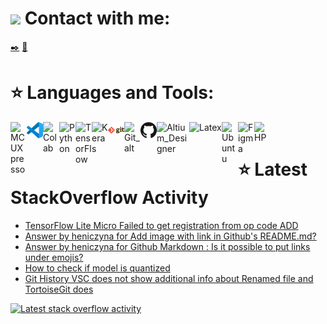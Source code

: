 # <img src="https://media.giphy.com/media/hvRJCLFzcasrR4ia7z/giphy.gif" width="25px"> Contact with me:
[✒️](mailto:chelmikk@o2.pl)
[📝](https://heniczyna.github.io/www_video_background_noise/)
<br>
# :star: Languages and Tools:
[<img align="left" alt="MCUXpresso" width="26px" src="https://mcuxpresso.nxp.com/static/icon/icon_ide.png" />][website_MCUXpresso]
[<img align="left" alt="Visual Studio Code" width="26px" src="https://raw.githubusercontent.com/github/explore/80688e429a7d4ef2fca1e82350fe8e3517d3494d/topics/visual-studio-code/visual-studio-code.png" />][website_vsc]
[<img align="left" alt="Colab" width="26px" src="https://colab.research.google.com/img/colab_favicon_256px.png" />][website_colab]
[<img align="left" alt="Python" width="26px" src="https://img.icons8.com/dusk/64/000000/python.png" />][website_python]
[<img align="left" alt="TensorFlow" width="26px" src="https://seeklogo.com/images/T/tensorflow-logo-02FCED4F98-seeklogo.com.png" />][website_tensorflow]
[<img align="left" alt="Keras" width="26px" src="https://upload.wikimedia.org/wikipedia/commons/thumb/a/ae/Keras_logo.svg/1200px-Keras_logo.svg.png" />][website_keras]
[<img align="left" alt="Git" width="26px" src="https://raw.githubusercontent.com/github/explore/80688e429a7d4ef2fca1e82350fe8e3517d3494d/topics/git/git.png" />][website_git]
[<img align="left" alt="Git_alt" width="26px" src="https://git-scm.com/images/logos/downloads/Git-Icon-1788C.png" />][website_git_alt]
[<img align="left" alt="GitHub" width="26px" src="https://raw.githubusercontent.com/github/explore/78df643247d429f6cc873026c0622819ad797942/topics/github/github.png" />][website_github]
[<img align="left" alt="Altium_Designer" width="52px" src="https://assets.website-files.com/5cd19234373c953dced9a059/5ce4072d367ffb442822f2d3_Logo%20Altium%20Designer.png" />][website_altium_designer]
[<img align="left" alt="Latex" width="52px" src="https://seeklogo.com/images/L/Latex-logo-5EAE2E278A-seeklogo.com.png" />][website_latex]
[<img align="left" alt="Ubuntu" width="26px" src="https://brandslogos.com/wp-content/uploads/images/large/ubuntu-logo.png" />][website_ubuntu]
[<img align="left" alt="Figma" width="26px" src="https://theme.zdassets.com/theme_assets/9325143/ec27c7adedf401a3bc21f3e389011dfad2caa67b.png" />][website_figma]
[<img align="left" alt="HP" width="26px" src="https://img.icons8.com/color/48/000000/hp.png" />][website_hp]
<br>
# :star: Latest StackOverflow Activity
<!-- STACKOVERFLOW:START -->
- [TensorFlow Lite Micro Failed to get registration from op code ADD](https://stackoverflow.com/questions/69540722/tensorflow-lite-micro-failed-to-get-registration-from-op-code-add)
- [Answer by heniczyna for Add image with link in Github's README.md?](https://stackoverflow.com/questions/61071158/add-image-with-link-in-githubs-readme-md/69316036#69316036)
- [Answer by heniczyna for Github Markdown : Is it possible to put links under emojis?](https://stackoverflow.com/questions/48331389/github-markdown-is-it-possible-to-put-links-under-emojis/69297380#69297380)
- [How to check if model is quantized](https://stackoverflow.com/questions/67070662/how-to-check-if-model-is-quantized)
- [Git History VSC does not show additional info about Renamed file and TortoiseGit does](https://stackoverflow.com/questions/66313529/git-history-vsc-does-not-show-additional-info-about-renamed-file-and-tortoisegit)
<!-- STACKOVERFLOW:END -->
[![Latest stack overflow activity](https://github.com/heniczyna/heniczyna/actions/workflows/stackoverflow.yml/badge.svg)](https://github.com/heniczyna/heniczyna/actions/workflows/stackoverflow.yml)

[website]: https://www.google.com/
[youtube]: https://www.youtube.com/
[website_MCUXpresso]: https://mcuxpresso.nxp.com/en/welcome
[website_vsc]: https://code.visualstudio.com/
[website_colab]: https://colab.research.google.com
[website_python]: https://www.python.org/
[website_tensorflow]: https://www.tensorflow.org/
[website_keras]: https://keras.io/
[website_git]: https://git-scm.com/
[website_git_alt]: https://git-scm.com/
[website_github]: https://github.com/
[website_altium_designer]: https://www.altium.com/altium-designer/
[website_latex]: https://www.latex-project.org/
[website_ubuntu]: https://ubuntu.com/
[website_figma]: https://www.figma.com//
[website_hp]: https://pl.wikipedia.org/wiki/Hewlett-Packard

<!--
Based on:
* https://www.youtube.com/watch?v=ECuqb5Tv9qI
* https://github.com/gautamkrishnar/blog-post-workflow

[:black_nib:](mailto:person@example.com)
[:memo:](https://www.google.com/)

[<img align="left" alt="google.com" width="22px" src="https://raw.githubusercontent.com/iconic/open-iconic/master/svg/globe.svg" />][website]
[<img align="left" alt="youtube.com" width="22px" src="https://cdn.jsdelivr.net/npm/simple-icons@v3/icons/youtube.svg" />][youtube]
-->
